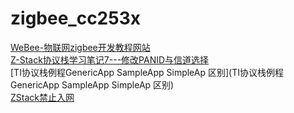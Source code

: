# zigbee_cc253x

[WeBee-物联网zigbee开发教程网站](http://bbs.01studio.org/forum.php?mod=forumdisplay&fid=46)  
[Z-Stack协议栈学习笔记7---修改PANID与信道选择](https://blog.csdn.net/stone8761/article/details/79651569?utm_medium=distribute.pc_relevant_t0.none-task-blog-BlogCommendFromMachineLearnPai2-1.nonecase&depth_1-utm_source=distribute.pc_relevant_t0.none-task-blog-BlogCommendFromMachineLearnPai2-1.nonecase)  
[TI协议栈例程GenericApp SampleApp SimpleAp 区别](TI协议栈例程GenericApp SampleApp SimpleAp 区别)  
[ZStack禁止入网](https://blog.csdn.net/u010119959/article/details/51122312)  
 
